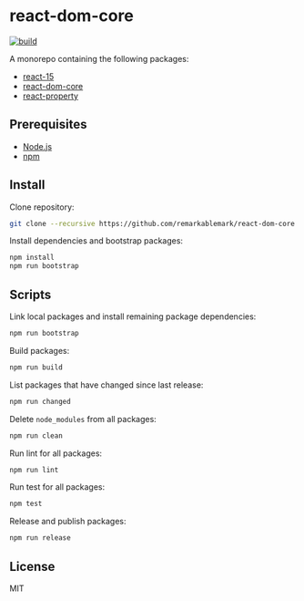 # react-dom-core

[![build](https://github.com/remarkablemark/react-dom-core/actions/workflows/build.yml/badge.svg)](https://github.com/remarkablemark/react-dom-core/actions/workflows/build.yml)

A monorepo containing the following packages:

- [react-15](https://github.com/remarkablemark/react-dom-core/tree/master/packages/react-15)
- [react-dom-core](https://github.com/remarkablemark/react-dom-core/tree/master/packages/react-dom-core)
- [react-property](https://github.com/remarkablemark/react-dom-core/tree/master/packages/react-property)

## Prerequisites

- [Node.js](https://nodejs.org/)
- [npm](https://www.npmjs.com/)

## Install

Clone repository:

```sh
git clone --recursive https://github.com/remarkablemark/react-dom-core.git && cd react-dom-core
```

Install dependencies and bootstrap packages:

```sh
npm install
npm run bootstrap
```

## Scripts

Link local packages and install remaining package dependencies:

```sh
npm run bootstrap
```

Build packages:

```sh
npm run build
```

List packages that have changed since last release:

```sh
npm run changed
```

Delete `node_modules` from all packages:

```sh
npm run clean
```

Run lint for all packages:

```sh
npm run lint
```

Run test for all packages:

```sh
npm test
```

Release and publish packages:

```sh
npm run release
```

## License

MIT
